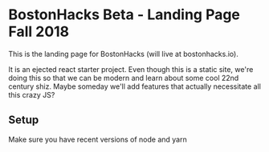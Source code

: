 # BostonHacks Beta - Landing Page Fall 2018
This is the landing page for BostonHacks (will live at bostonhacks.io).

It is an ejected react starter project. Even though this is a static site, we're doing this so that we can be modern and learn about some cool 22nd century shiz. Maybe someday we'll add features that actually necessitate all this crazy JS?

## Setup

Make sure you have recent versions of node and yarn